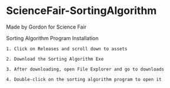 # ScienceFair-SortingAlgorithm
Made by Gordon for Science Fair

Sorting Algorithm Program Installation

    1. Click on Releases and scroll down to assets
  
    2. Download the Sorting Algorithm Exe
  
    3. After downloading, open File Explorer and go to downloads
  
    4. Double-click on the sorting algorithm program to open it
